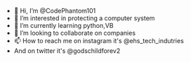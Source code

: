 - 👋 Hi, I’m @CodePhantom101
- 👀 I’m interested in protecting a computer system
- 🌱 I’m currently learning python,VB
- 💞️ I’m looking to collaborate on companies
- 📫 How to reach me on instagram it's @ehs_tech_indutries
- And on twitter it's @godschildforev2

<!---
CodePhantom101/CodePhantom101 is a ✨ special ✨ repository because its `README.md` (this file) appears on your GitHub profile.
You can click the Preview link to take a look at your changes.
--->
